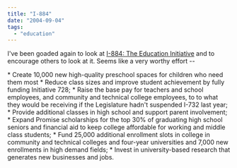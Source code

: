 ```yaml
---
title: "I-884"
date: "2004-09-04"
tags: 
  - "education"
---
```


I've been goaded again to look at [I-884: The Education Initiative](http://www.edtrustfund.org/about_i_884/index.html "I-884: The Education Initiative") and to encourage others to look at it. Seems like a very worthy effort --

\* Create 10,000 new high-quality preschool spaces for children who need them most \* Reduce class sizes and improve student achievement by fully funding Initiative 728; \* Raise the base pay for teachers and school employees, and community and technical college employees, to to what they would be receiving if the Legislature hadn't suspended I-732 last year; \* Provide additional classes in high school and support parent involvement; \* Expand Promise scholarships for the top 30% of graduating high school seniors and financial aid to keep college affordable for working and middle class students; \* Fund 25,000 additional enrollment slots in college in community and technical colleges and four-year universities and 7,000 new enrollments in high demand fields; \* Invest in university-based research that generates new businesses and jobs.
